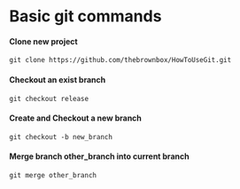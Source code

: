 # Basic git commands
#### Clone new project
```git clone https://github.com/thebrownbox/HowToUseGit.git```
#### Checkout an exist branch 
```git checkout release```
#### Create and Checkout a new branch
```git checkout -b new_branch```
#### Merge branch other_branch into current branch
```git merge other_branch```
